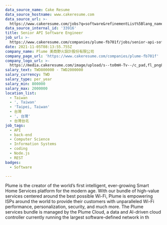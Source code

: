 ```yaml
---
data_source_name: Cake Resume
data_source_hostname: www.cakeresume.com
data_source_url: >-
  https://www.cakeresume.com/jobs?q=software&refinementList%5Blang_name%5D%5B0%5D=English&refinementList%5Bsalary_type%5D=per_year&range%5Bsalary_range%5D%5Bmin%5D=1000000&page=2
data_source_internal_id: '33916'
title: Senior API Software Engineer
job_url: >-
  https://www.cakeresume.com/companies/plume-fb701f/jobs/senior-api-software-engineer
date: 2021-11-05T08:13:55.755Z
company_name: Plume 美商野火設計股份有限公司
company_page_url: 'https://www.cakeresume.com/companies/plume-fb701f'
company_logo_url: >-
  https://media.cakeresume.com/image/upload/s--to0mH-Tv--/c_pad,fl_png8,h_200,w_200/v1636092517/awebrmj2juxg13tjk9wz.png
salary_text: TWD800000 - TWD2000000
salary_currency: TWD
salary_type: per_year
salary_min: 800000
salary_max: 2000000
location_list:
  - Taiwan
  - ', Taiwan'
  - 'Taipei, Taiwan'
  - 台灣
  - ', 台灣'
  - 台灣台北
job_tags:
  - API
  - back-end
  - Computer Science
  - Information Systems
  - coding
  - Node.js
  - REST
badges:
  - Software

---
```


Plume is the creator of the world’s first intelligent, ever-growing Smart Home Services platform for the modern age. With our bundle of high-value services centered around the best possible Wi-Fi, Plume is empowering ISPs around the world to provide their customers with unparalleled Wi-Fi performance, personalization, security, and much more. The Plume services bundle is managed by the Plume Cloud, a data and AI-driven cloud controller currently running the largest software-defined network in th